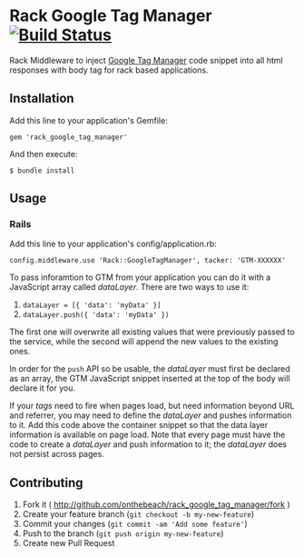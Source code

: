 # Rack Google Tag Manager [![Build Status](https://travis-ci.org/onthebeach/rack_google_tag_manager.svg)](https://travis-ci.org/onthebeach/rack_google_tag_manager)

Rack Middleware to inject [Google Tag Manager](https://developers.google.com/tag-manager/)
code snippet into all html responses with body tag for rack based applications.

## Installation

Add this line to your application's Gemfile:

    gem 'rack_google_tag_manager'

And then execute:

    $ bundle install

## Usage

### Rails

Add this line to your application's config/application.rb:

    config.middleware.use 'Rack::GoogleTagManager', tacker: 'GTM-XXXXXX'

To pass inforamtion to GTM from your application you can do it with a JavaScript
array called *dataLayer*. There are two ways to use it:

1. `dataLayer = [{ 'data': 'myData' }]`
2. `dataLayer.push({ 'data': 'myData' })`

The first one will overwrite all existing values that were previously
passed to the service, while the second will append the new values to
the existing ones.

In order for the `push` API so be usable, the *dataLayer* must first be
declared as an array, the GTM JavaScript snippet inserted at the
top of the body will declare it for you.

If your *tags* need to fire when pages load, but need information beyond URL
and referrer, you may need to define the *dataLayer* and pushes information to
it. Add this code above the container snippet so that the data layer information
is available on page load. Note that every page must have the code to create a
*dataLayer* and push information to it; the *dataLayer* does not persist across
pages.

## Contributing

1. Fork it ( http://github.com/onthebeach/rack_google_tag_manager/fork )
2. Create your feature branch (`git checkout -b my-new-feature`)
3. Commit your changes (`git commit -am 'Add some feature'`)
4. Push to the branch (`git push origin my-new-feature`)
5. Create new Pull Request
